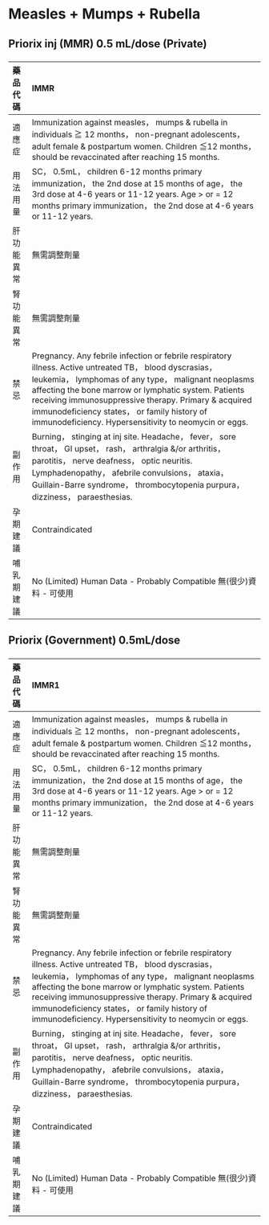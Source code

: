 # Measles + Mumps + Rubella

## Priorix inj (MMR) 0.5 mL/dose (Private)

##### 

| 藥品代碼   | IMMR                                                                                                                                                                                                                                                                                                                                                                                    |
|:-----------|:----------------------------------------------------------------------------------------------------------------------------------------------------------------------------------------------------------------------------------------------------------------------------------------------------------------------------------------------------------------------------------------|
| 適應症     | Immunization against measles， mumps & rubella in individuals ≧ 12 months， non-pregnant adolescents， adult female & postpartum women. Children ≦12 months， should be revaccinated after reaching 15 months.                                                                                                                                                                          |
| 用法用量   | SC， 0.5mL， children 6-12 months primary immunization， the 2nd dose at 15 months of age， the 3rd dose at 4-6 years or 11-12 years. Age > or = 12 months primary immunization， the 2nd dose at 4-6 years or 11-12 years.                                                                                                                                                             |
| 肝功能異常 | 無需調整劑量                                                                                                                                                                                                                                                                                                                                                                            |
| 腎功能異常 | 無需調整劑量                                                                                                                                                                                                                                                                                                                                                                            |
| 禁忌       | Pregnancy. Any febrile infection or febrile respiratory illness. Active untreated TB， blood dyscrasias， leukemia， lymphomas of any type， malignant neoplasms affecting the bone marrow or lymphatic system. Patients receiving immunosuppressive therapy. Primary & acquired immunodeficiency states， or family history of immunodeficiency. Hypersensitivity to neomycin or eggs. |
| 副作用     | Burning， stinging at inj site. Headache， fever， sore throat， GI upset， rash， arthralgia &/or arthritis， parotitis， nerve deafness， optic neuritis. Lymphadenopathy， afebrile convulsions， ataxia， Guillain-Barre syndrome， thrombocytopenia purpura， dizziness， paraesthesias.                                                                                           |
| 孕期建議   | Contraindicated                                                                                                                                                                                                                                                                                                                                                                         |
| 哺乳期建議 | No (Limited) Human Data - Probably Compatible 無(很少)資料 - 可使用                                                                                                                                                                                                                                                                                                                     |

## Priorix (Government) 0.5mL/dose

##### 

| 藥品代碼   | IMMR1                                                                                                                                                                                                                                                                                                                                                                                   |
|:-----------|:----------------------------------------------------------------------------------------------------------------------------------------------------------------------------------------------------------------------------------------------------------------------------------------------------------------------------------------------------------------------------------------|
| 適應症     | Immunization against measles， mumps & rubella in individuals ≧ 12 months， non-pregnant adolescents， adult female & postpartum women. Children ≦12 months， should be revaccinated after reaching 15 months.                                                                                                                                                                          |
| 用法用量   | SC， 0.5mL， children 6-12 months primary immunization， the 2nd dose at 15 months of age， the 3rd dose at 4-6 years or 11-12 years. Age > or = 12 months primary immunization， the 2nd dose at 4-6 years or 11-12 years.                                                                                                                                                             |
| 肝功能異常 | 無需調整劑量                                                                                                                                                                                                                                                                                                                                                                            |
| 腎功能異常 | 無需調整劑量                                                                                                                                                                                                                                                                                                                                                                            |
| 禁忌       | Pregnancy. Any febrile infection or febrile respiratory illness. Active untreated TB， blood dyscrasias， leukemia， lymphomas of any type， malignant neoplasms affecting the bone marrow or lymphatic system. Patients receiving immunosuppressive therapy. Primary & acquired immunodeficiency states， or family history of immunodeficiency. Hypersensitivity to neomycin or eggs. |
| 副作用     | Burning， stinging at inj site. Headache， fever， sore throat， GI upset， rash， arthralgia &/or arthritis， parotitis， nerve deafness， optic neuritis. Lymphadenopathy， afebrile convulsions， ataxia， Guillain-Barre syndrome， thrombocytopenia purpura， dizziness， paraesthesias.                                                                                           |
| 孕期建議   | Contraindicated                                                                                                                                                                                                                                                                                                                                                                         |
| 哺乳期建議 | No (Limited) Human Data - Probably Compatible 無(很少)資料 - 可使用                                                                                                                                                                                                                                                                                                                     |

